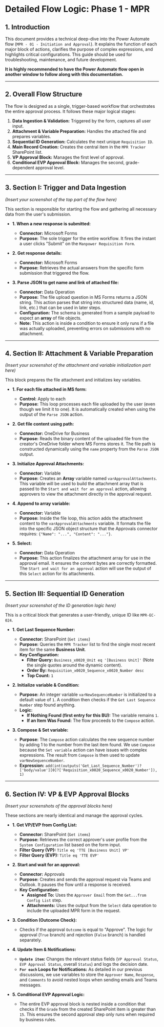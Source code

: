# Detailed Flow Logic: Phase 1 - MPR

## 1. Introduction

This document provides a technical deep-dive into the Power Automate flow (`MPR - 01 - Initiation and Approval`). It explains the function of each major block of actions, clarifies the purpose of complex expressions, and highlights critical configurations. This guide should be used for troubleshooting, maintenance, and future development.

**It is highly recommended to have the Power Automate flow open in another window to follow along with this documentation.**

---

## 2. Overall Flow Structure

The flow is designed as a single, trigger-based workflow that orchestrates the entire approval process. It follows these major logical stages:

1.  **Data Ingestion & Validation:** Triggered by the form, captures all user input.
2.  **Attachment & Variable Preparation:** Handles the attached file and prepares variables.
3.  **Sequential ID Generation:** Calculates the next unique `Requisition ID`.
4.  **Main Record Creation:** Creates the central item in the `MPR Tracker` SharePoint list.
5.  **VP Approval Block:** Manages the first level of approval.
6.  **Conditional EVP Approval Block:** Manages the second, grade-dependent approval level.

---

## 3. Section I: Trigger and Data Ingestion

*(Insert your screenshot of the top part of the flow here)*

This section is responsible for starting the flow and gathering all necessary data from the user's submission.

-   **1. When a new response is submitted:**
    -   **Connector:** Microsoft Forms
    -   **Purpose:** The sole trigger for the entire workflow. It fires the instant a user clicks "Submit" on the `Manpower Requisition Form`.

-   **2. Get response details:**
    -   **Connector:** Microsoft Forms
    -   **Purpose:** Retrieves the actual answers from the specific form submission that triggered the flow.

-   **3. Parse JSON to get name and link of attached file:**
    -   **Connector:** Data Operation
    -   **Purpose:** The file upload question in MS Forms returns a JSON string. This action parses that string into structured data (name, id, link, etc.) that can be used in later steps.
    -   **Configuration:** The schema is generated from a sample payload to expect an **array** of file objects.
    -   **Note:** This action is inside a condition to ensure it only runs if a file was actually uploaded, preventing errors on submissions with no attachment.

---

## 4. Section II: Attachment & Variable Preparation

*(Insert your screenshot of the attachment and variable initialization part here)*

This block prepares the file attachment and initializes key variables.

-   **1. For each file attached in MS form:**
    -   **Control:** Apply to each
    -   **Purpose:** This loop processes each file uploaded by the user (even though we limit it to one). It is automatically created when using the output of the `Parse JSON` action.

-   **2. Get file content using path:**
    -   **Connector:** OneDrive for Business
    -   **Purpose:** Reads the binary content of the uploaded file from the creator's OneDrive folder where MS Forms stores it. The file path is constructed dynamically using the `name` property from the `Parse JSON` output.

-   **3. Initialize Approval Attachments:**
    -   **Connector:** Variable
    -   **Purpose:** Creates an **Array** variable named `varApprovalAttachments`. This variable will be used to build the attachment array that is passed to the `Start and wait for an approval` action, allowing approvers to view the attachment directly in the approval request.

-   **4. Append to array variable:**
    -   **Connector:** Variable
    -   **Purpose:** Inside the file loop, this action adds the attachment content to the `varApprovalAttachments` variable. It formats the file into the specific JSON object structure that the Approvals connector requires: `{"Name": "...", "Content": "..."}`.

-   **5. Select:**
    -   **Connector:** Data Operation
    -   **Purpose:** This action finalizes the attachment array for use in the approval email. It ensures the content bytes are correctly formatted. The `Start and wait for an approval` action will use the output of this `Select` action for its attachments.

---

## 5. Section III: Sequential ID Generation

*(Insert your screenshot of the ID generation logic here)*

This is a critical block that generates a user-friendly, unique ID like `MPR-EC-024`.

-   **1. Get Last Sequence Number:**
    -   **Connector:** SharePoint (`Get items`)
    -   **Purpose:** Queries the `MPR Tracker` list to find the single most recent item for the same **Business Unit**.
    -   **Key Configuration:**
        -   **Filter Query:** `Business_x0020_Unit eq '[Business Unit]'` (Note the single quotes around the dynamic content).
        -   **Order By:** `Requisition_x0020_Sequence_x0020_Number desc`
        -   **Top Count:** `1`

-   **2. Initialize variable & Condition:**
    -   **Purpose:** An integer variable `varNewSequenceNumber` is initialized to a default value of `1`. A condition then checks if the `Get Last Sequence Number` step found anything.
    -   **Logic:**
        -   **If Nothing Found (first entry for this BU):** The variable remains `1`.
        -   **If an Item Was Found:** The flow proceeds to the `Compose` action.

-   **3. Compose & Set variable:**
    -   **Purpose:** The `Compose` action calculates the new sequence number by adding 1 to the number from the last item found. We use `Compose` because the `Set variable` action can have issues with complex expressions. The result from `Compose` is then used to update `varNewSequenceNumber`.
    -   **Expression:** `add(int(outputs('Get_Last_Sequence_Number')?['body/value'][0]?['Requisition_x0020_Sequence_x0020_Number']), 1)`

---

## 6. Section IV: VP & EVP Approval Blocks

*(Insert your screenshots of the approval blocks here)*

These sections are nearly identical and manage the approval cycles.

-   **1. Get VP/EVP from Config List:**
    -   **Connector:** SharePoint (`Get items`)
    -   **Purpose:** Retrieves the correct approver's user profile from the `System Configuration` list based on the form input.
    -   **Filter Query (VP):** `Title eq 'TTE [Business Unit] VP'`
    -   **Filter Query (EVP):** `Title eq 'TTE EVP'`

-   **2. Start and wait for an approval:**
    -   **Connector:** Approvals
    -   **Purpose:** Creates and sends the approval request via Teams and Outlook. It pauses the flow until a response is received.
    -   **Key Configuration:**
        -   **Assigned To:** Uses the `Approver Email` from the `Get...from Config List` step.
        -   **Attachments:** Uses the output from the `Select` data operation to include the uploaded MPR form in the request.

-   **3. Condition (Outcome Check):**
    -   Checks if the approval `Outcome` is equal to "Approve". The logic for approval (`True` branch) and rejection (`False` branch) is handled separately.

-   **4. Update Item & Notifications:**
    -   **`Update item`:** Changes the relevant status fields (`VP Approval Status`, `EVP Approval Status`, overall `Status`) and logs the decision date.
    -   **`For each` Loops for Notifications:** As detailed in our previous discussions, we use variables to store the `Approver Name`, `Response`, and `Comments` to avoid nested loops when sending emails and Teams messages.

-   **5. Conditional EVP Approval Logic:**
    -   The entire EVP approval block is nested inside a condition that checks if the `Grade` from the created SharePoint item is greater than `15`. This ensures the second approval step only runs when required by business rules.